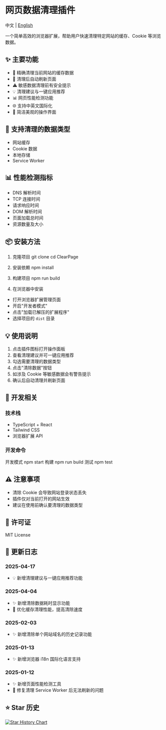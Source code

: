# 网页数据清理插件

中文 | [English](./README_EN.md)

一个简单高效的浏览器扩展，帮助用户快速清理特定网站的缓存、Cookie 等浏览数据。

## ✨ 主要功能

- 🎯 精确清理当前网站的缓存数据
- 🔄 清理后自动刷新页面
- ⚠️ 敏感数据清理前有安全提示
- 💡 清理建议与一键应用推荐
- 📊 网页性能检测功能
- 🌐 支持中英文国际化
- 🎨 简洁美观的操作界面

## 🔧 支持清理的数据类型

- 网站缓存
- Cookie 数据
- 本地存储
- Service Worker

## 📊 性能检测指标

- DNS 解析时间
- TCP 连接时间
- 请求响应时间
- DOM 解析时间
- 页面加载总时间
- 资源数量及大小

## 📦 安装方法

1. 克隆项目
   git clone
   cd ClearPage

2. 安装依赖
   npm install
3. 构建项目
   npm run build

4. 在浏览器中安装

- 打开浏览器扩展管理页面
- 开启"开发者模式"
- 点击"加载已解压的扩展程序"
- 选择项目的 `dist` 目录

## 💡 使用说明

1. 点击插件图标打开操作面板
2. 查看清理建议并可一键应用推荐
3. 勾选需要清理的数据类型
4. 点击"清除数据"按钮
5. 如涉及 Cookie 等敏感数据会有警告提示
6. 确认后自动清理并刷新页面

## 🔨 开发相关

### 技术栈

- TypeScript + React
- Tailwind CSS
- 浏览器扩展 API

### 开发命令

开发模式
npm start
构建
npm run build
测试
npm test

## ⚠️ 注意事项

- 清除 Cookie 会导致网站登录状态丢失
- 插件仅对当前打开的网站生效
- 建议在使用前确认要清理的数据类型

## 📝 许可证

MIT License

## 📅 更新日志

### 2025-04-17

- 💡 新增清理建议与一键应用推荐功能

### 2025-04-04

- ✨ 新增清除数据耗时显示功能
- 🚀 优化缓存清理性能，提高清除速度

### 2025-02-03

- ✨ 新增清除单个网站域名的历史记录功能

### 2025-01-13

- ✨ 新增浏览器 i18n 国际化语言支持

### 2025-01-12

- ✨ 新增页面性能检测工具
- 🐛 修复清理 Service Worker 后无法刷新的问题

## ⭐ Star 历史

[![Star History Chart](https://api.star-history.com/svg?repos=yangyuan-zhen/ClearPage&type=Date)](https://star-history.com/#yangyuan-zhen/ClearPage&Date)
